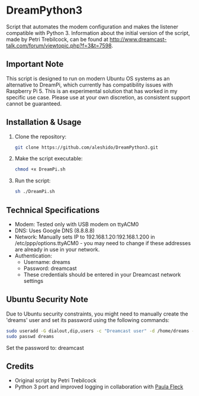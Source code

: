 # DreamPython3

Script that automates the modem configuration and makes the listener compatible with Python 3. Information about the initial version of the script, made by Petri Trebilcock, can be found at http://www.dreamcast-talk.com/forum/viewtopic.php?f=3&t=7598.

## Important Note
This script is designed to run on modern Ubuntu OS systems as an alternative to DreamPi, which currently has compatibility issues with Raspberry Pi 5. This is an experimental solution that has worked in my specific use case. Please use at your own discretion, as consistent support cannot be guaranteed.

## Installation & Usage
1. Clone the repository:
   ```bash
   git clone https://github.com/aleshido/DreamPython3.git
   ```
2. Make the script executable:
   ```bash
   chmod +x DreamPi.sh
   ```
3. Run the script:
   ```bash
   sh ./DreamPi.sh
   ```

## Technical Specifications
- Modem: Tested only with USB modem on ttyACM0
- DNS: Uses Google DNS (8.8.8.8)
- Network: Manually sets IP to 192.168.1.20:192.168.1.200 in /etc/ppp/options.ttyACM0 - you may need to change if these addresses are already in use in your network.
- Authentication:
  - Username: dreams
  - Password: dreamcast
  - These credentials should be entered in your Dreamcast network settings
## Ubuntu Security Note
Due to Ubuntu security constraints, you might need to manually create the 'dreams' user and set its password using the following commands:
```bash
sudo useradd -G dialout,dip,users -c "Dreamcast user" -d /home/dreams -g users -s /usr/sbin/pppd dreams
sudo passwd dreams
```
Set the password to: dreamcast

## Credits
- Original script by Petri Trebilcock
- Python 3 port and improved logging in collaboration with [Paula Fleck](https://github.com/paulakfleck)

